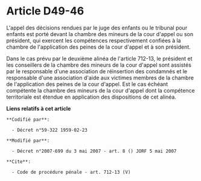 # Article D49-46

L'appel des décisions rendues par le juge des enfants ou le tribunal pour enfants est porté devant la chambre des mineurs de
la cour d'appel ou son président, qui exercent les compétences respectivement confiées à la chambre de l'application des
peines de la cour d'appel et à son président. 

Dans le cas prévu par le deuxième alinéa de l'article 712-13, le président et les conseillers de la chambre des mineurs de la
cour d'appel sont assistés par le responsable d'une association de réinsertion des condamnés et le responsable d'une
association d'aide aux victimes membres de la chambre de l'application des peines de la cour d'appel. Est le cas échéant
compétente la chambre des mineurs de la cour d'appel dont la compétence territoriale est étendue en application des
dispositions de cet alinéa.

**Liens relatifs à cet article**

	**Codifié par**:

	  - Décret n°59-322 1959-02-23

	**Modifié par**:

	  - Décret n°2007-699 du 3 mai 2007 - art. 8 () JORF 5 mai 2007

	**Cite**:

	  - Code de procédure pénale - art. 712-13 (V)
